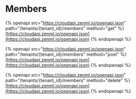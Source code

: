# Members

{% openapi src="https://cloudapi.zenml.io/openapi.json" path="/tenants/{tenant_id}/members" method="get" %}
[https://cloudapi.zenml.io/openapi.json](https://cloudapi.zenml.io/openapi.json)
{% endopenapi %}

{% openapi src="https://cloudapi.zenml.io/openapi.json" path="/tenants/{tenant_id}/members" method="post" %}
[https://cloudapi.zenml.io/openapi.json](https://cloudapi.zenml.io/openapi.json)
{% endopenapi %}

{% openapi src="https://cloudapi.zenml.io/openapi.json" path="/tenants/{tenant_id}/members" method="delete" %}
[https://cloudapi.zenml.io/openapi.json](https://cloudapi.zenml.io/openapi.json)
{% endopenapi %}
